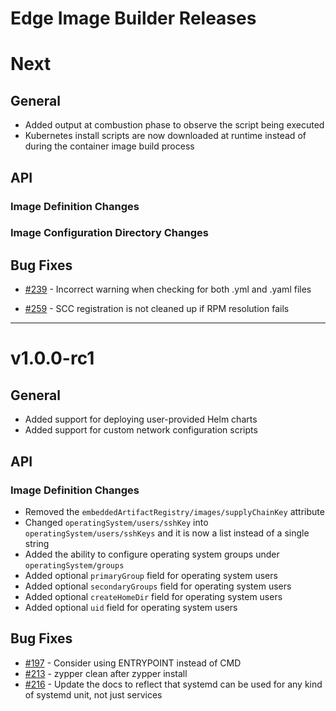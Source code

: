 # Edge Image Builder Releases

# Next

## General

* Added output at combustion phase to observe the script being executed
* Kubernetes install scripts are now downloaded at runtime instead of during the container image build process

## API

### Image Definition Changes

### Image Configuration Directory Changes

## Bug Fixes
* [#239](https://github.com/suse-edge/edge-image-builder/issues/239) - Incorrect warning when checking for both .yml and .yaml files

* [#259](https://github.com/suse-edge/edge-image-builder/issues/259) - SCC registration is not cleaned up if RPM resolution fails

---

# v1.0.0-rc1

## General

* Added support for deploying user-provided Helm charts
* Added support for custom network configuration scripts

## API

### Image Definition Changes

* Removed the `embeddedArtifactRegistry/images/supplyChainKey` attribute
* Changed `operatingSystem/users/sshKey` into `operatingSystem/users/sshKeys` and it is now a list instead of a single string
* Added the ability to configure operating system groups under `operatingSystem/groups`
* Added optional `primaryGroup` field for operating system users
* Added optional `secondaryGroups` field for operating system users
* Added optional `createHomeDir` field for operating system users
* Added optional `uid` field for operating system users

## Bug Fixes

* [#197](https://github.com/suse-edge/edge-image-builder/issues/197) - Consider using ENTRYPOINT instead of CMD
* [#213](https://github.com/suse-edge/edge-image-builder/issues/213) - zypper clean after zypper install
* [#216](https://github.com/suse-edge/edge-image-builder/issues/216) - Update the docs to reflect that systemd can be used for any kind of systemd unit, not just services
